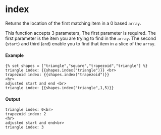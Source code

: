 # index
Returns the location of the first matching item in a 0 based `array`.

This function accepts 3 parameters, The first parameter is required. The first parameter is the item you are trying to find in the `array`. The second (`start`) and third (`end`) enable you to find that item in a slice of the `array`.

#### Example
```jinja2
{% set shapes = ["triangle","square","trapezoid","triangle"] %}
triangle index: {{shapes.index("triangle")}} <br>
trapezoid index: {{shapes.index("trapezoid")}}
<hr>
adjusted start and end <br>
triangle index: {{shapes.index("triangle",1,5)}}
```

#### Output
```jinja2
triangle index: 0<br>
trapezoid index: 2
<hr>
adjusted start and end<br>
triangle index: 3
```

